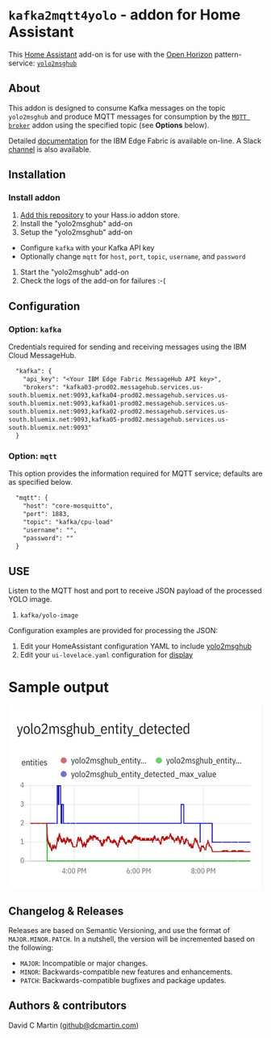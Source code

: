 # `kafka2mqtt4yolo` -  addon for Home Assistant


This [Home Assistant][home-assistant] add-on is for use with
the [Open Horizon][open-horizon] pattern-service: [`yolo2msghub`](http://github.com/dcmartin/open-horizon/master/tree/yolo2msghub/README.md)

## About

This addon is designed to consume Kafka messages on the topic `yolo2msghub` and produce MQTT messages for consumption by the [`MQTT broker`][core-mosquitto] addon using the specified topic (see **Options** below).

Detailed [documentation][edge-fabric] for the IBM Edge Fabric is available on-line.  A Slack [channel][edge-slack] is also available.

## Installation

### Install addon

1. [Add this repository][repository] to your Hass.io addon store.
1. Install the "yolo2msghub" add-on
1. Setup the "yolo2msghub" add-on
  - Configure `kafka` with your Kafka API key
  - Optionally change `mqtt` for `host`, `port`, `topic`, `username`, and `password`
1. Start the "yolo2msghub" add-on
1. Check the logs of the add-on for failures :-(

## Configuration

### Option: `kafka`
Credentials required for sending and receiving messages using the IBM Cloud MessageHub.
```
  "kafka": {
    "api_key": "<Your IBM Edge Fabric MessageHub API key>",
    "brokers": "kafka03-prod02.messagehub.services.us-south.bluemix.net:9093,kafka04-prod02.messagehub.services.us-south.bluemix.net:9093,kafka01-prod02.messagehub.services.us-south.bluemix.net:9093,kafka02-prod02.messagehub.services.us-south.bluemix.net:9093,kafka05-prod02.messagehub.services.us-south.bluemix.net:9093"
  }
```

### Option: `mqtt`
This option provides the information required for MQTT service; defaults are as specified below.
```
  "mqtt": {
    "host": "core-mosquitto",
    "port": 1883,
    "topic": "kafka/cpu-load"
    "username": "",
    "password": ""
  }
```

## USE

Listen to the MQTT host and port to receive JSON payload of the processed YOLO image.

1. `kafka/yolo-image`

Configuration examples are provided for processing the JSON:

1. Edit your HomeAssistant configuration YAML to include [yolo2msghub][yolo-yaml]
1. Edit your `ui-lovelace.yaml` configuration for [display][yolo-lovelace]

# Sample output

![sample activity](samples/sample.png?raw=true "SAMPLE")

## Changelog & Releases

Releases are based on Semantic Versioning, and use the format
of ``MAJOR.MINOR.PATCH``. In a nutshell, the version will be incremented
based on the following:

- ``MAJOR``: Incompatible or major changes.
- ``MINOR``: Backwards-compatible new features and enhancements.
- ``PATCH``: Backwards-compatible bugfixes and package updates.

## Authors & contributors

David C Martin (github@dcmartin.com)

[yolo-lovelace]: https://raw.githubusercontent.com/dcmartin/hassio-addons/master/yolo2msghub/ui-lovelace.yaml
[yolo-yaml]: https://raw.githubusercontent.com/dcmartin/hassio-addons/master/yolo2msghub/yolo2msghub.yaml

[commits]: https://github.com/dcmartin/hassio-addons/yolo2msghub/commits/master
[contributors]: https://github.com/dcmartin/hassio-addons/yolo2msghub/graphs/contributors
[releases]: https://github.com/dcmartin/hassio-addons/yolo2msghub/releases
[issue]: https://github.com/dcmartin/hassio-addons/yolo2msghub/issues

[core-mosquitto]: https://github.com/hassio-addons/repository/tree/master/mqtt

[dcmartin]: https://github.com/dcmartin
[repository]: https://github.com/dcmartin/hassio-addons
[dcm-oh]: https://github.com/dcmartin/open-horizon
[dcm-oh-setup]: https://github.com/dcmartin/open-horizon/tree/master/setup
[cpu-pattern]: https://github.com/open-horizon/examples/tree/master/edge/msghub/cpu2msghub
[yolo-pattern]: https://github.com/open-horizon/examples/tree/master/edge/msghub/yolo2msghub
[cpu-addon]: https://github.com/dcmartin/hassio-addons/tree/master/cpu2msghub
[yolo-addon]: https://github.com/dcmartin/hassio-addons/tree/master/yolo2msghub
[horizon-addon]: https://github.com/dcmartin/hassio-addons/tree/master/horizon

[edge-fabric]: https://console.test.cloud.ibm.com/docs/services/edge-fabric/getting-started.html
[edge-install]: https://console.test.cloud.ibm.com/docs/services/edge-fabric/adding-devices.html
[edge-slack]: https://ibm-appsci.slack.com/messages/edge-fabric-users/
[home-assistant]: https://home-assistant.io/
[hzn-setup]: https://raw.githubusercontent.com/dcmartin/hassio-addons/master/horizon/hzn-setup.sh
[ibm-apikeys]: https://console.bluemix.net/iam/#/apikeys
[ibm-registration]: https://console.bluemix.net/registration/
[keepchangelog]: http://keepachangelog.com/en/1.0.0/
[macos-install]: https://github.com/open-horizon/anax/releases
[open-horizon]: https://github.com/open-horizon
[repository]: https://github.com/dcmartin/hassio-addons
[watson-nlu]: https://console.bluemix.net/catalog/services/natural-language-understanding
[watson-stt]: https://console.bluemix.net/catalog/services/speech-to-text
